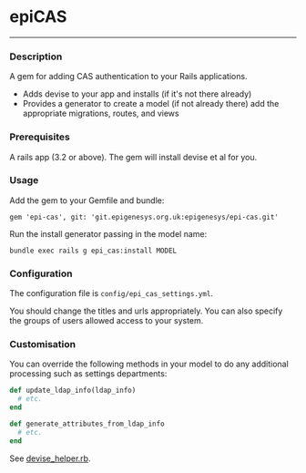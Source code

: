 # epiCAS
---

### Description
A gem for adding CAS authentication to your Rails applications.

* Adds devise to your app and installs (if it's not there already)
* Provides a generator to create a model (if not already there) add the appropriate migrations, routes, and views  

### Prerequisites
A rails app (3.2 or above). The gem will install devise et al for you.


### Usage
Add the gem to your Gemfile and bundle:

	gem 'epi-cas', git: 'git.epigenesys.org.uk:epigenesys/epi-cas.git'
	
Run the install generator passing in the model name:

    bundle exec rails g epi_cas:install MODEL
    
### Configuration
The configuration file is `config/epi_cas_settings.yml`.

You should change the titles and urls appropriately. You can also specify the groups of users allowed access to your system.

### Customisation
You can override the following methods in your model to do any additional processing such as settings departments:
```ruby
def update_ldap_info(ldap_info)
  # etc.
end

def generate_attributes_from_ldap_info
  # etc.
end
```  
     
See [devise_helper.rb](lib/epi_cas/devise_helper.rb).